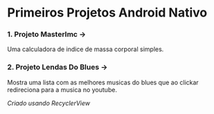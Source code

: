 
# Primeiros Projetos Android Nativo #

### 1. Projeto MasterImc ->

Uma calculadora de indice de massa corporal simples.

### 2. Projeto Lendas Do Blues ->
 Mostra uma lista com as melhores musicas do blues que ao clickar redireciona para a musica no youtube. 
 
*Criado usando RecyclerView*
